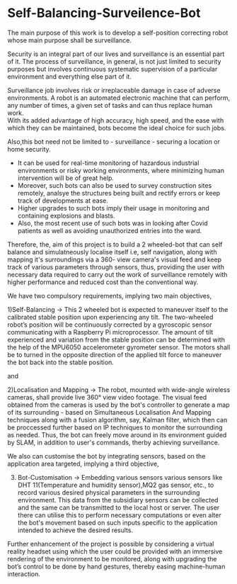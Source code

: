 # Self-Balancing-Surveilence-Bot

The main purpose of this work is to develop a self-position correcting robot whose main purpose shall be surveillance.

Security is an integral part of our lives and surveillance is an essential part of it. 
The process of surveillance, in general, is not just limited to security purposes but involves continuous systematic supervision of a particular environment and everything else part of it. 

Surveillance job involves risk or irreplaceable damage in case of adverse environments.
A robot is an automated electronic machine that can perform, any number of times, a given set of tasks and can thus replace human work.  
With its added advantage of high accuracy, high speed, and the ease with which they can be maintained, bots become the ideal choice for such jobs.

Also,this bot need not be limited to - surveillance - securing a location or home security. 
- It can be used for real-time monitoring of  hazardous industrial environments or risky working environments, 
where minimizing human intervention will be of great help. 
- Moreover, such bots can also be used to survey construction sites remotely, analsye the structures being built
and rectify errors or keep track of developments at ease. 
- Higher upgrades to such bots imply their usage in monitoring and containing explosions and blasts.
- Also, the most recent use of such bots was in looking after Covid patients as well as avoiding unauthorized entries into the ward. 


Therefore, the, aim of this project is to build a 2 wheeled-bot that can self balance and simulatneously localise itself i.e, self navigation, along with mapping it's
surroundings via a 360- view camera's visual feed and keep track of various parameters through sensors, thus, providing the user with necessary data required to carry out the
work of surveillance remotely with higher performance and reduced cost than the conventional way.


We have two compulsory requirements, implying two main objectives,

1)Self-Balancing
 -> This 2 wheeled bot is expected to maneuver itself to the calibrated stable position upon experiencing any tilt.
The two-wheeled robot’s position will be continuously corrected by a gyroscopic sensor communicating with a Raspberry Pi microprocessor.
The amount of tilt experienced and variation from the stable position can be determined with the help of the MPU6050 accelerometer gyrometer sensor. 
The motors shall be to turned in the opposite direction of the applied tilt force to maneuver the bot back into the stable position.

and

2)Localisation and Mapping
 -> The robot, mounted with wide-angle wireless cameras, shall provide live 360° view video footage.
The visual feed obtained from the cameras is used by the bot's controller to generate a map of its surrounding - based on Simultaneous Localisation And Mapping techniques along with a fusion algorithm, say, Kalman filter, which then can be proccessed further based on IP techniques to monitor the surrounding as needed. 
Thus, the bot can freely move around in its environment guided by SLAM, in addition to user's commands, therby achieving surveillance.

We also can customise the bot by integrating sensors, based on the application area targeted, 
implying a third objective,

3) Bot-Customisation
 -> Embedding various sensors various sensors like DHT 11(Temperature and humidity sensor),MQ2 gas sensor, etc., to record various desired physical parameters in the surrounding
 environment. This data from the subsidiary sensors can be collected and the same can be transmitted to the local host or server.
The user there can utilise this to perform necessary computations or even alter the bot's movement based on such inputs specific to the application intended to achieve the
desired results.


Further enhancement of the project is possible by considering a virtual reality headset 
using which the user could be provided with an immersive rendering of the environment to be monitored, 
along with upgrading the bot’s control to be done by hand gestures, thereby easing machine-human interaction.

